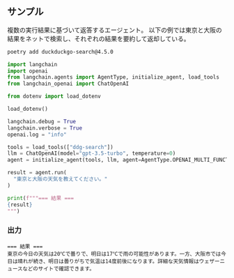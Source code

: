 ## サンプル

複数の実行結果に基づいて返答するエージェント。
以下の例では東京と大阪の結果をネットで検索し、それぞれの結果を要約して返却している。

```bash
poetry add duckduckgo-search@4.5.0
```

```python
import langchain
import openai
from langchain.agents import AgentType, initialize_agent, load_tools
from langchain_openai import ChatOpenAI

from dotenv import load_dotenv

load_dotenv()

langchain.debug = True
langchain.verbose = True
openai.log = "info"

tools = load_tools(["ddg-search"])
llm = ChatOpenAI(model="gpt-3.5-turbo", temperature=0)
agent = initialize_agent(tools, llm, agent=AgentType.OPENAI_MULTI_FUNCTIONS)

result = agent.run(
  "東京と大阪の天気を教えてください。"
)

print(f"""=== 結果 ===
{result}
""")
```

### 出力

```
=== 結果 ===
東京の今日の天気は20℃で曇りで、明日は17℃で雨の可能性があります。一方、大阪市では今日は晴れが続き、明日は曇りがちで気温は14度前後になります。詳細な天気情報はウェザーニュースなどのサイトで確認できます。
```